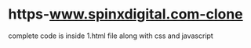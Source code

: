 # https-www.spinxdigital.com-clone 
complete code is inside 1.html file along with css and javascript
